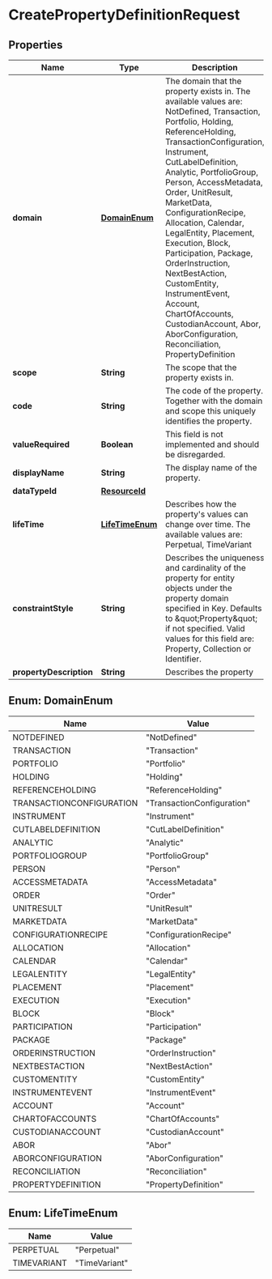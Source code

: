 

# CreatePropertyDefinitionRequest


## Properties

Name | Type | Description | Notes
------------ | ------------- | ------------- | -------------
**domain** | [**DomainEnum**](#DomainEnum) | The domain that the property exists in. The available values are: NotDefined, Transaction, Portfolio, Holding, ReferenceHolding, TransactionConfiguration, Instrument, CutLabelDefinition, Analytic, PortfolioGroup, Person, AccessMetadata, Order, UnitResult, MarketData, ConfigurationRecipe, Allocation, Calendar, LegalEntity, Placement, Execution, Block, Participation, Package, OrderInstruction, NextBestAction, CustomEntity, InstrumentEvent, Account, ChartOfAccounts, CustodianAccount, Abor, AborConfiguration, Reconciliation, PropertyDefinition | 
**scope** | **String** | The scope that the property exists in. | 
**code** | **String** | The code of the property. Together with the domain and scope this uniquely identifies the property. | 
**valueRequired** | **Boolean** | This field is not implemented and should be disregarded. |  [optional]
**displayName** | **String** | The display name of the property. | 
**dataTypeId** | [**ResourceId**](ResourceId.md) |  | 
**lifeTime** | [**LifeTimeEnum**](#LifeTimeEnum) | Describes how the property&#39;s values can change over time. The available values are: Perpetual, TimeVariant |  [optional]
**constraintStyle** | **String** | Describes the uniqueness and cardinality of the property for entity objects under the property domain specified in Key. Defaults to \&quot;Property\&quot; if not specified. Valid values for this field are: Property, Collection or Identifier. |  [optional]
**propertyDescription** | **String** | Describes the property |  [optional]



## Enum: DomainEnum

Name | Value
---- | -----
NOTDEFINED | &quot;NotDefined&quot;
TRANSACTION | &quot;Transaction&quot;
PORTFOLIO | &quot;Portfolio&quot;
HOLDING | &quot;Holding&quot;
REFERENCEHOLDING | &quot;ReferenceHolding&quot;
TRANSACTIONCONFIGURATION | &quot;TransactionConfiguration&quot;
INSTRUMENT | &quot;Instrument&quot;
CUTLABELDEFINITION | &quot;CutLabelDefinition&quot;
ANALYTIC | &quot;Analytic&quot;
PORTFOLIOGROUP | &quot;PortfolioGroup&quot;
PERSON | &quot;Person&quot;
ACCESSMETADATA | &quot;AccessMetadata&quot;
ORDER | &quot;Order&quot;
UNITRESULT | &quot;UnitResult&quot;
MARKETDATA | &quot;MarketData&quot;
CONFIGURATIONRECIPE | &quot;ConfigurationRecipe&quot;
ALLOCATION | &quot;Allocation&quot;
CALENDAR | &quot;Calendar&quot;
LEGALENTITY | &quot;LegalEntity&quot;
PLACEMENT | &quot;Placement&quot;
EXECUTION | &quot;Execution&quot;
BLOCK | &quot;Block&quot;
PARTICIPATION | &quot;Participation&quot;
PACKAGE | &quot;Package&quot;
ORDERINSTRUCTION | &quot;OrderInstruction&quot;
NEXTBESTACTION | &quot;NextBestAction&quot;
CUSTOMENTITY | &quot;CustomEntity&quot;
INSTRUMENTEVENT | &quot;InstrumentEvent&quot;
ACCOUNT | &quot;Account&quot;
CHARTOFACCOUNTS | &quot;ChartOfAccounts&quot;
CUSTODIANACCOUNT | &quot;CustodianAccount&quot;
ABOR | &quot;Abor&quot;
ABORCONFIGURATION | &quot;AborConfiguration&quot;
RECONCILIATION | &quot;Reconciliation&quot;
PROPERTYDEFINITION | &quot;PropertyDefinition&quot;



## Enum: LifeTimeEnum

Name | Value
---- | -----
PERPETUAL | &quot;Perpetual&quot;
TIMEVARIANT | &quot;TimeVariant&quot;



